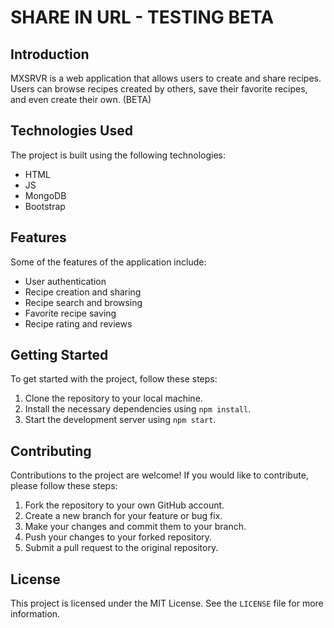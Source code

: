 # SHARE IN URL - TESTING BETA

## Introduction

MXSRVR is a web application that allows users to create and share recipes. Users can browse recipes created by others, save their favorite recipes, and even create their own. (BETA)

## Technologies Used

The project is built using the following technologies:

- HTML
- JS
- MongoDB
- Bootstrap

## Features

Some of the features of the application include:

- User authentication
- Recipe creation and sharing
- Recipe search and browsing
- Favorite recipe saving
- Recipe rating and reviews

## Getting Started

To get started with the project, follow these steps:

1. Clone the repository to your local machine.
2. Install the necessary dependencies using `npm install`.
3. Start the development server using `npm start`.

## Contributing

Contributions to the project are welcome! If you would like to contribute, please follow these steps:

1. Fork the repository to your own GitHub account.
2. Create a new branch for your feature or bug fix.
3. Make your changes and commit them to your branch.
4. Push your changes to your forked repository.
5. Submit a pull request to the original repository.

## License

This project is licensed under the MIT License. See the `LICENSE` file for more information.

